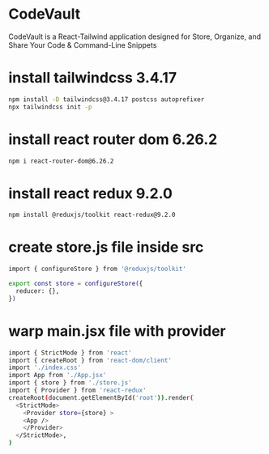 # CodeVault
CodeVault is a React-Tailwind application designed for Store, Organize, and Share Your Code &amp; Command-Line Snippets

# install tailwindcss 3.4.17
```sh
npm install -D tailwindcss@3.4.17 postcss autoprefixer
npx tailwindcss init -p
```
# install react router dom 6.26.2
```sh
npm i react-router-dom@6.26.2
```
# install react redux 9.2.0
```sh
npm install @reduxjs/toolkit react-redux@9.2.0
```
# create store.js file inside src
```sh
import { configureStore } from '@reduxjs/toolkit'

export const store = configureStore({
  reducer: {},
})
```
# warp main.jsx file with provider
```sh
import { StrictMode } from 'react'
import { createRoot } from 'react-dom/client'
import './index.css'
import App from './App.jsx'
import { store } from './store.js'
import { Provider } from 'react-redux'
createRoot(document.getElementById('root')).render(
  <StrictMode>
    <Provider store={store} >
    <App />
    </Provider>
  </StrictMode>,
)
```